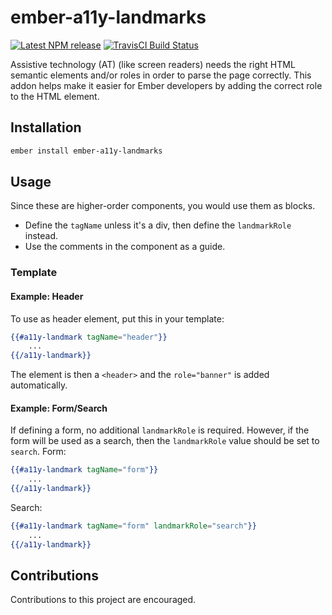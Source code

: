 # ember-a11y-landmarks
[![Latest NPM release](https://img.shields.io/npm/v/ember-a11y-landmarks.svg)](https://www.npmjs.com/package/ember-a11y-landmarks)
[![TravisCI Build Status](https://img.shields.io/travis/MelSumner/ember-a11y-landmarks/master.svg?label=TravisCI)](https://travis-ci.org/MelSumner/ember-a11y-landmarks)

Assistive technology (AT) (like screen readers) needs the right HTML semantic elements and/or roles in order to parse the page correctly. This addon helps make it easier for Ember developers by adding the correct role to the HTML element. 

## Installation

```bash
ember install ember-a11y-landmarks
```

## Usage
Since these are higher-order components, you would use them as blocks. 
- Define the `tagName` unless it's a div, then define the `landmarkRole` instead. 
- Use the comments in the component as a guide. 

### Template 

#### Example: Header
To use as header element, put this in your template: 
```hbs
{{#a11y-landmark tagName="header"}}
    ...
{{/a11y-landmark}}
```
The element is then a `<header>` and the `role="banner"` is added automatically. 

#### Example: Form/Search
If defining a form, no additional `landmarkRole` is required. However, if the form will be used as a search, then the `landmarkRole` value should be set to `search`. 
Form:
```hbs
{{#a11y-landmark tagName="form"}}
    ...
{{/a11y-landmark}}
```

Search:
```hbs
{{#a11y-landmark tagName="form" landmarkRole="search"}}
    ...
{{/a11y-landmark}}
```

## Contributions
Contributions to this project are encouraged.